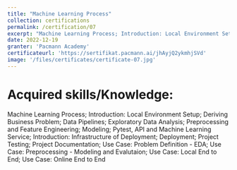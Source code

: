 ```yaml
---
title: "Machine Learning Process"
collection: certifications
permalink: /certification/07
excerpt: "Machine Learning Process; Introduction: Local Environment Setup; Deriving Business Problem; Data Pipelines; Exploratory Data Analysis; Preprocessing and Feature Engineering; Modeling; Pytest, API and Machine Learning Service; Introduction: Infrastructure of Deployment; Deployment; Project Testing; Project Documentation; Use Case: Problem Definition - EDA; Use Case: Preprocessing - Modeling and Evalutaion; Use Case: Local End to End; Use Case: Online End to End"
date: 2022-12-19
granter: 'Pacmann Academy'
certificateurl: 'https://sertifikat.pacmann.ai/jhAyjQ2ykmhjSVd'
image: '/files/certificates/certificate-07.jpg'
---
```

Acquired skills/Knowledge:
=====
Machine Learning Process; Introduction: Local Environment Setup; Deriving Business Problem; Data Pipelines; Exploratory Data Analysis; Preprocessing and Feature Engineering; Modeling; Pytest, API and Machine Learning Service; Introduction: Infrastructure of Deployment; Deployment; Project Testing; Project Documentation; Use Case: Problem Definition - EDA; Use Case: Preprocessing - Modeling and Evalutaion; Use Case: Local End to End; Use Case: Online End to End